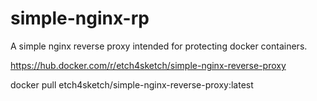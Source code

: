 # simple-nginx-rp
A simple nginx reverse proxy intended for protecting docker containers.

https://hub.docker.com/r/etch4sketch/simple-nginx-reverse-proxy

docker pull etch4sketch/simple-nginx-reverse-proxy:latest
